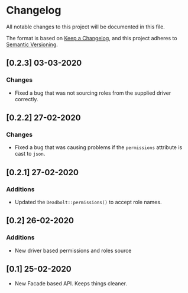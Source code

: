 # Changelog
All notable changes to this project will be documented in this file.

The format is based on [Keep a Changelog](https://keepachangelog.com/en/1.0.0/),
and this project adheres to [Semantic Versioning](https://semver.org/spec/v2.0.0.html).

## [0.2.3] 03-03-2020
### Changes
- Fixed a bug that was not sourcing roles from the supplied driver correctly.

## [0.2.2] 27-02-2020
### Changes
- Fixed a bug that was causing problems if the `permissions` attribute is cast to `json`.

## [0.2.1] 27-02-2020
### Additions
- Updated the `Deadbolt::permissions()` to accept role names.

## [0.2] 26-02-2020
### Additions
- New driver based permissions and roles source
    
## [0.1] 25-02-2020
- New Facade based API. Keeps things cleaner.
